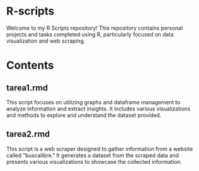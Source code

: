 # R-scripts

Welcome to my R Scripts repository! This repository contains personal projects and tasks completed using R, particularly focused on data visualization and web scraping.

# Contents

## tarea1.rmd
This script focuses on utilizing graphs and dataframe management to analyze information and extract insights. It includes various visualizations and methods to explore and understand the dataset provided.

## tarea2.rmd
This script is a web scraper designed to gather information from a website called "buscalibre." It generates a dataset from the scraped data and presents various visualizations to showcase the collected information.
